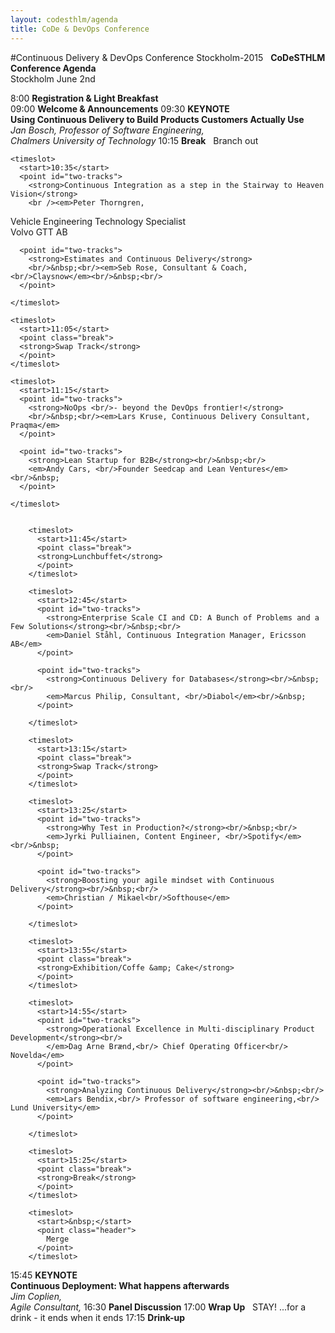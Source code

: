 ```yaml
---
layout: codesthlm/agenda
title: CoDe & DevOps Conference
---
```

#Continuous Delivery & DevOps Conference Stockholm-2015
<agenda>
  <timeslot>
    <start>&nbsp;</start>
    <point class="header">
      <strong>CoDeSTHLM Conference Agenda</strong><br/>
      Stockholm June 2nd
    </point>
  </timeslot>

  <timeslot>
    <start>8:00</start>
    <point><strong>Registration &amp; Light Breakfast</strong><br/></point>
  </timeslot>

  <timeslot>
    <start>09:00</start>
    <point><strong>Welcome &amp; Announcements</strong></point>
  </timeslot>

  <timeslot>
    <start>09:30</start>
    <point><strong>KEYNOTE<br/>Using Continuous Delivery to Build Products Customers Actually Use</strong>
    <em><br/>Jan Bosch, Professor of Software Engineering,<br/> Chalmers University of Technology</em>
    </point>
  </timeslot>


  <timeslot>
    <start>10:15</start>
    <point class="break">
    <strong>Break</strong>
    </point>
  </timeslot>

  <timeslot>
    <start>&nbsp;</start>
    <point class="header">
      Branch out
    </point>
  </timeslot>


    <timeslot>
      <start>10:35</start>
      <point id="two-tracks">
        <strong>Continuous Integration as a step in the Stairway to Heaven Vision</strong>
        <br /><em>Peter Thorngren,
  Vehicle Engineering Technology Specialist<br/> Volvo GTT AB</em><br/>
      </point>

      <point id="two-tracks">
        <strong>Estimates and Continuous Delivery</strong>
        <br/>&nbsp;<br/><em>Seb Rose, Consultant & Coach, <br/>Claysnow</em><br/>&nbsp;<br/>  
      </point>

    </timeslot>

    <timeslot>
      <start>11:05</start>
      <point class="break">
      <strong>Swap Track</strong>
      </point>
    </timeslot>

    <timeslot>
      <start>11:15</start>
      <point id="two-tracks">
        <strong>NoOps <br/>- beyond the DevOps frontier!</strong>
        <br/>&nbsp;<br/><em>Lars Kruse, Continuous Delivery Consultant, Praqma</em>
      </point>

      <point id="two-tracks">
        <strong>Lean Startup for B2B</strong><br/>&nbsp;<br/>
        <em>Andy Cars, <br/>Founder Seedcap and Lean Ventures</em><br/>&nbsp;
      </point>

    </timeslot>


        <timeslot>
          <start>11:45</start>
          <point class="break">
          <strong>Lunchbuffet</strong>
          </point>
        </timeslot>

        <timeslot>
          <start>12:45</start>
          <point id="two-tracks">
            <strong>Enterprise Scale CI and CD: A Bunch of Problems and a Few Solutions</strong><br/>&nbsp;<br/>
            <em>Daniel Ståhl, Continuous Integration Manager, Ericsson AB</em>
          </point>

          <point id="two-tracks">
            <strong>Continuous Delivery for Databases</strong><br/>&nbsp;<br/>
            <em>Marcus Philip, Consultant, <br/>Diabol</em><br/>&nbsp;
          </point>

        </timeslot>

        <timeslot>
          <start>13:15</start>
          <point class="break">
          <strong>Swap Track</strong>
          </point>
        </timeslot>

        <timeslot>
          <start>13:25</start>
          <point id="two-tracks">
            <strong>Why Test in Production?</strong><br/>&nbsp;<br/>
            <em>Jyrki Pulliainen, Content Engineer, <br/>Spotify</em><br/>&nbsp;
          </point>

          <point id="two-tracks">
            <strong>Boosting your agile mindset with Continuous Delivery</strong><br/>&nbsp;<br/>
            <em>Christian / Mikael<br/>Softhouse</em>
          </point>

        </timeslot>

        <timeslot>
          <start>13:55</start>
          <point class="break">
          <strong>Exhibition/Coffe &amp; Cake</strong>
          </point>
        </timeslot>

        <timeslot>
          <start>14:55</start>
          <point id="two-tracks">
            <strong>Operational Excellence in Multi-disciplinary Product Development</strong><br/>
            </em>Dag Arne Brænd,<br/> Chief Operating Officer<br/> Novelda</em>
          </point>

          <point id="two-tracks">
            <strong>Analyzing Continuous Delivery</strong><br/>&nbsp;<br/>
            <em>Lars Bendix,<br/> Professor of software engineering,<br/> Lund University</em>
          </point>

        </timeslot>

        <timeslot>
          <start>15:25</start>
          <point class="break">
          <strong>Break</strong>
          </point>
        </timeslot>

        <timeslot>
          <start>&nbsp;</start>
          <point class="header">
            Merge
          </point>
        </timeslot>



  <timeslot>
    <start>15:45</start>
    <point>
      <strong>KEYNOTE<br/> Continuous Deployment: What happens afterwards</strong><br/>
      <em> Jim Coplien,<br/> Agile Consultant,  </em>
    </point>
  </timeslot>

  <timeslot>
    <start>16:30</start>
    <point>
      <strong>Panel Discussion</strong>
    </point>
  </timeslot>

  <timeslot>
    <start>17:00</start>
    <point>
      <strong>Wrap Up</strong>
    </point>
  </timeslot>


  <timeslot>
    <start>&nbsp;</start>
    <point class="header">
      STAY!  ...for a drink - it ends when it ends
    </point>
  </timeslot>

  <timeslot>
    <start>17:15</start>
    <point>
      <strong>Drink-up</strong>
    </point>
  </timeslot>
